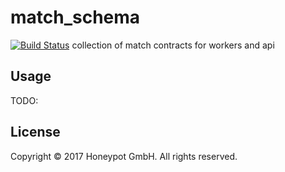# match_schema

[![Build Status](https://travis-ci.org/honeypotio/match_schema.svg?branch=master)](https://travis-ci.org/honeypotio/match_schema)
 collection of match contracts for workers and api

## Usage

TODO:

## License

Copyright © 2017 Honeypot GmbH. All rights reserved.
